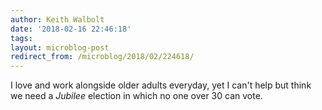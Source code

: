 ```yaml
---
author: Keith Walbolt
date: '2018-02-16 22:46:18'
tags:
layout: microblog-post
redirect_from: /microblog/2018/02/224618/
---
```


I love and work alongside older adults everyday, yet I can't help but think we need a _Jubilee_ election in which no one over 30 can vote. 
